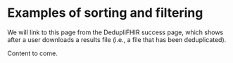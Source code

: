 # Examples of sorting and filtering

We will link to this page from the DedupliFHIR success page, which shows after a user downloads a results file (i.e., a file that has been deduplicated). 

Content to come. 
